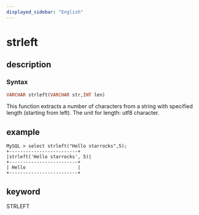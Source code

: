 ```yaml
---
displayed_sidebar: "English"
---
```


# strleft

## description

### Syntax

```Haskell
VARCHAR strleft(VARCHAR str,INT len)
```

This function extracts a number of characters from a string with specified length (starting from left). The unit for length: utf8 character.

## example

```Plain Text
MySQL > select strleft("Hello starrocks",5);
+-------------------------+
|strleft('Hello starrocks', 5)|
+-------------------------+
| Hello                   |
+-------------------------+
```

## keyword

STRLEFT
